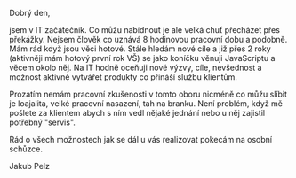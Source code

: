 Dobrý den,

jsem v IT začátečník. Co můžu nabídnout je ale velká chuť přecházet přes překážky. Nejsem člověk co uznává 8 hodinovou pracovní dobu a podobně. Mám rád když jsou věci hotové. Stále hledám nové cíle a již přes 2 roky (aktivněji mám hotový první rok VŠ) se jako koníčku věnuji JavaScriptu a věcem okolo něj. Na IT hodně oceňuji nové výzvy, cíle, nevšednost a možnost aktivně vytvářet produkty co přináší službu klientům.

Prozatím nemám pracovní zkušenosti v tomto oboru nicméně co můžu slíbit je loajalita, velké pracovní nasazení, tah na branku. Není problém, když mě pošlete za klientem abych s ním vedl nějaké jednání nebo u něj zajistil potřebný "servis".

Rád o všech možnostech jak se dál u vás realizovat pokecám na osobní schůzce.

Jakub Pelz

